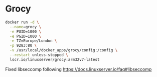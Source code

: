 
# Grocy

```sh
docker run -d \
  --name=grocy \
  -e PUID=1000 \
  -e PGID=1000 \
  -e TZ=Europe/London \
  -p 9283:80 \
  -v /usr/local/docker_apps/grocy/config:/config \
  --restart unless-stopped \
  lscr.io/linuxserver/grocy:arm32v7-latest
```

Fixed libseccomp following https://docs.linuxserver.io/faq#libseccomp
